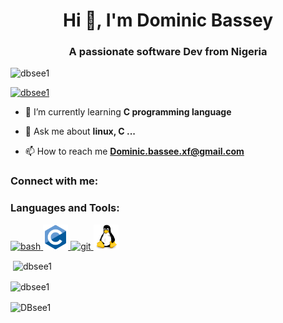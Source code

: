 <h1 align="center">Hi 👋, I'm Dominic Bassey</h1>
<h3 align="center">A passionate software Dev from Nigeria</h3>

<p align="left"> <img src="https://komarev.com/ghpvc/?username=dbsee1&label=Profile%20views&color=0e75b6&style=flat" alt="dbsee1" /> </p>

<p align="left"> <a href="https://github.com/ryo-ma/github-profile-trophy"><img src="https://github-profile-trophy.vercel.app/?username=dbsee1" alt="dbsee1" /></a> </p>

- 🌱 I’m currently learning **C programming language**

- 💬 Ask me about **linux, C ...**

- 📫 How to reach me **Dominic.bassee.xf@gmail.com**

<h3 align="left">Connect with me:</h3>
<p align="left">
</p>

<h3 align="left">Languages and Tools:</h3>
<p align="left"> <a href="https://www.gnu.org/software/bash/" target="_blank" rel="noreferrer"> <img src="https://www.vectorlogo.zone/logos/gnu_bash/gnu_bash-icon.svg" alt="bash" width="40" height="40"/> </a> <a href="https://www.cprogramming.com/" target="_blank" rel="noreferrer"> <img src="https://raw.githubusercontent.com/devicons/devicon/master/icons/c/c-original.svg" alt="c" width="40" height="40"/> </a> <a href="https://git-scm.com/" target="_blank" rel="noreferrer"> <img src="https://www.vectorlogo.zone/logos/git-scm/git-scm-icon.svg" alt="git" width="40" height="40"/> </a> <a href="https://www.linux.org/" target="_blank" rel="noreferrer"> <img src="https://raw.githubusercontent.com/devicons/devicon/master/icons/linux/linux-original.svg" alt="linux" width="40" height="40"/> </a> </p>

<p>&nbsp;<img align="center" src="https://github-readme-stats.vercel.app/api?username=dbsee1&show_icons=true&locale=en" alt="dbsee1" /></p>

<p><img align="center" src="https://github-readme-streak-stats.herokuapp.com/?user=dbsee1&" alt="dbsee1" /></p>

<p><img align="center" src="https://github-readme-stats.vercel.app/api/top-langs?username=DBsee1&show_icons=true&locale=en&layout=compact" alt="DBsee1" /></p>

